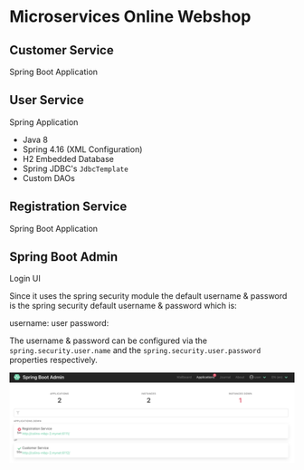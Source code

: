 # Microservices Online Webshop

## Customer Service

Spring Boot Application

## User Service

Spring Application

- Java 8
- Spring 4.16 (XML Configuration)
- H2 Embedded Database
- Spring JDBC's `JdbcTemplate`
- Custom DAOs


## Registration Service

Spring Boot Application

## Spring Boot Admin

Login UI

Since it uses the spring security module the default username & password is the spring security default username & password which is:

username: user
password: <printed on console during application startup>

The username & password can be configured via the `spring.security.user.name` and the `spring.security.user.password` properties respectively.

![spring-boot-admin](etc/spring-boot-admin-server.png)
